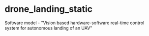 # drone_landing_static
Software model - "Vision based hardware-software real-time control system for autonomous landing of an UAV"

